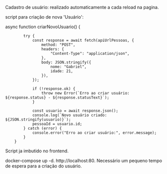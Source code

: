 Cadastro de usuário: realizado automaticamente a cada reload na pagina.

script para criação de nova 'Usuário':

async function criarNovoUsuario() {
            
            try {
                const response = await fetch(apiUrlPessoas, {
                    method: "POST",
                    headers: {
                        "Content-Type": "application/json",
                    },
                    body: JSON.stringify({
                        nome: "Gabriel",
                        idade: 21,
                    }),
                });

                if (!response.ok) {
                    throw new Error(`Erro ao criar usuário: ${response.status} - ${response.statusText}`);
                }

                const usuario = await response.json();
                console.log(`Novo usuário criado: ${JSON.stringify(usuario)}`);
                pessoaId = usuario.id;
            } catch (error) {
                console.error("Erro ao criar usuário:", error.message);
            }
        }
        

  Script ja imbutido no frontend.

  

docker-compose up -d.
http://localhost:80.
Necessário um pequeno tempo de espera para a criação do usuário.
